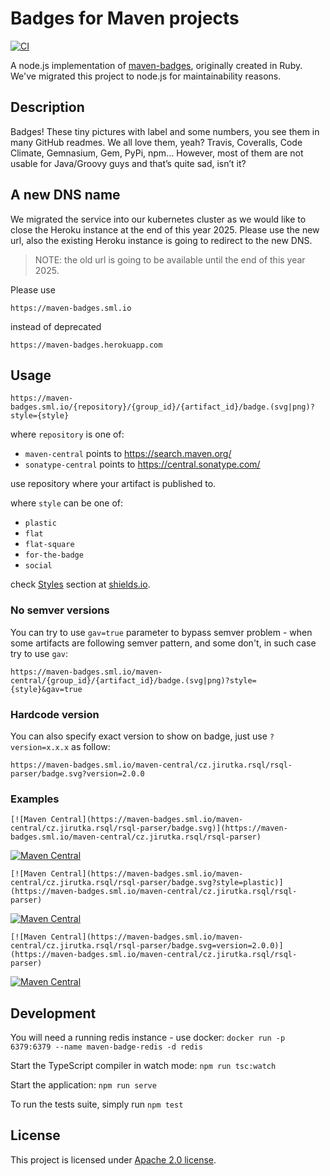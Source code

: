 # Badges for Maven projects

[![CI](https://github.com/softwaremill/maven-badges/actions/workflows/ci.yml/badge.svg)](https://github.com/softwaremill/maven-badges/actions/workflows/ci.yml)

A node.js implementation of [maven-badges](https://github.com/jirutka/maven-badges), originally created in Ruby. 
We've migrated this project to node.js for maintainability reasons.

## Description

Badges! These tiny pictures with label and some numbers, you see them in many GitHub readmes. We all love them, yeah? 
Travis, Coveralls, Code Climate, Gemnasium, Gem, PyPi, npm…
However, most of them are not usable for Java/Groovy guys and that’s quite sad, isn’t it?

## A new DNS name

We migrated the service into our kubernetes cluster as we would like to close the Heroku instance at the end of this year 2025.
Please use the new url, also the existing Heroku instance is going to redirect to the new DNS.

> NOTE: the old url is going to be available until the end of this year 2025.

Please use
```
https://maven-badges.sml.io
```

instead of deprecated

```
https://maven-badges.herokuapp.com
```

## Usage

```
https://maven-badges.sml.io/{repository}/{group_id}/{artifact_id}/badge.(svg|png)?style={style}
```

where `repository` is one of:
 - `maven-central` points to https://search.maven.org/
 - `sonatype-central` points to https://central.sonatype.com/

use repository where your artifact is published to.

where `style` can be one of:
 - `plastic`
 - `flat`
 - `flat-square`
 - `for-the-badge`
 - `social`

check [Styles](https://shields.io/#styles) section at [shields.io](https://shields.io/).

### No semver versions

You can try to use `gav=true` parameter to bypass semver problem - when some artifacts are following semver pattern,
and some don't, in such case try to use `gav`:

```
https://maven-badges.sml.io/maven-central/{group_id}/{artifact_id}/badge.(svg|png)?style={style}&gav=true
```

### Hardcode version

You can also specify exact version to show on badge, just use `?version=x.x.x` as  follow:
```
https://maven-badges.sml.io/maven-central/cz.jirutka.rsql/rsql-parser/badge.svg?version=2.0.0
```

### Examples

```
[![Maven Central](https://maven-badges.sml.io/maven-central/cz.jirutka.rsql/rsql-parser/badge.svg)](https://maven-badges.sml.io/maven-central/cz.jirutka.rsql/rsql-parser)
```

[![Maven Central](https://maven-badges.sml.io/maven-central/cz.jirutka.rsql/rsql-parser/badge.svg)](https://maven-badges.sml.io/maven-central/cz.jirutka.rsql/rsql-parser)

```
[![Maven Central](https://maven-badges.sml.io/maven-central/cz.jirutka.rsql/rsql-parser/badge.svg?style=plastic)](https://maven-badges.sml.io/maven-central/cz.jirutka.rsql/rsql-parser)
```

[![Maven Central](https://maven-badges.sml.io/maven-central/cz.jirutka.rsql/rsql-parser/badge.svg?style=plastic)](https://maven-badges.sml.io/maven-central/cz.jirutka.rsql/rsql-parser)

```
[![Maven Central](https://maven-badges.sml.io/maven-central/cz.jirutka.rsql/rsql-parser/badge.svg=version=2.0.0)](https://maven-badges.sml.io/maven-central/cz.jirutka.rsql/rsql-parser)
```

[![Maven Central](https://maven-badges.sml.io/maven-central/cz.jirutka.rsql/rsql-parser/badge.svg?version=2.0.0)](https://maven-badges.sml.io/maven-central/cz.jirutka.rsql/rsql-parser)

## Development

You will need a running redis instance - use docker: `docker run -p 6379:6379 --name maven-badge-redis -d redis`

Start the TypeScript compiler in watch mode: `npm run tsc:watch`

Start the application: `npm run serve`

To run the tests suite, simply run `npm test`

## License

This project is licensed under [Apache 2.0 license]( http://www.apache.org/licenses/LICENSE-2.0).
